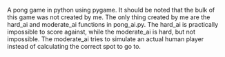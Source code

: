 A pong game in python using pygame. It should be noted that the bulk of this
game was not created by me. The only thing created by me are the hard_ai and
moderate_ai functions in pong_ai.py. The hard_ai is practically impossible to score
against, while the moderate_ai is hard, but not impossible. The moderate_ai tries
to simulate an actual human player instead of calculating the correct spot to go to.